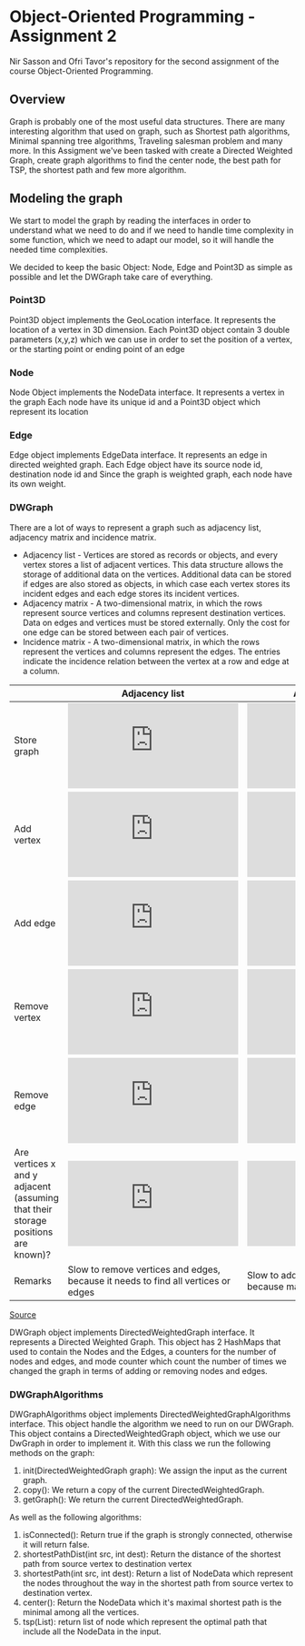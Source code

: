 # Object-Oriented Programming - Assignment 2

Nir Sasson and Ofri Tavor's repository for the second assignment of the course Object-Oriented Programming.

## Overview

Graph is probably one of the most useful data structures. There are many interesting algorithm that used on graph, such as Shortest path algorithms, Minimal spanning tree algorithms, Traveling salesman problem and many more.
In this Assigment we've been tasked with create a Directed Weighted Graph, create graph algorithms to find the center node, the best path for TSP, the shortest path and few more algorithm.

## Modeling the graph

We start to model the graph by reading the interfaces in order to understand what we need to do and if we need to handle time complexity in some function, which we need to adapt our model, so it will handle the needed time complexities.

We decided to keep the basic Object: Node, Edge and Point3D as simple as possible and let the DWGraph take care of everything.

### Point3D

Point3D object implements the GeoLocation interface.
It represents the location of a vertex in 3D dimension.
Each Point3D object contain 3 double parameters (x,y,z) which we can use in order to set the position of a vertex, or the starting point or ending point of an edge

### Node

Node Object implements the NodeData interface.
It represents a vertex in the graph
Each node have its unique id and a Point3D object which represent its location

### Edge

Edge object implements EdgeData interface.
It represents an edge in directed weighted graph.
Each Edge object have its source node id, destination node id and Since the graph is weighted graph, each node have its own weight.

### DWGraph

There are a lot of ways to represent a graph such as adjacency list, adjacency matrix and incidence matrix.

* Adjacency list - Vertices are stored as records or objects, and every vertex stores a list of adjacent vertices. This data structure allows the storage of additional data on the vertices. Additional data can be stored if edges are also stored as objects, in which case each vertex stores its incident edges and each edge stores its incident vertices.
* Adjacency matrix - A two-dimensional matrix, in which the rows represent source vertices and columns represent destination vertices. Data on edges and vertices must be stored externally. Only the cost for one edge can be stored between each pair of vertices.
* Incidence matrix -  A two-dimensional matrix, in which the rows represent the vertices and columns represent the edges. The entries indicate the incidence relation between the vertex at a row and edge at a column.

|                                                                                  | Adjacency list                                                                    | Adjacency matrix                                                      | Incidence matrix                                                                |
|----------------------------------------------------------------------------------|-----------------------------------------------------------------------------------|-----------------------------------------------------------------------|---------------------------------------------------------------------------------|
| Store graph                                                                      | ![O\(\|V\| + \|E\|\)][EQ1]                                                                          | ![O\(\|V\|^2\)][EQ5]                                                              | ![O\(\|V\|*\|E\|\)][EQ6]                                                                        |
| Add vertex                                                                       | ![O\(1\)][EQ2]                                                                          | ![O\(\|V\|^2\)][EQ5]                                                              | ![O\(\|V\|*\|E\|\)][EQ6]                                                                        |
| Add edge                                                                         | ![O\(1\)][EQ2]                                                                          | ![O\(1\)][EQ2]                                                              | ![O\(\|V\|*\|E\|\)][EQ6]                                                                        |
| Remove vertex                                                                    | ![O\(\|E\|\)][EQ3]                                                                          | ![O\(\|V\|^2\)][EQ5]                                                              | ![O\(\|V\|*\|E\|\)][EQ6]                                                                        |
| Remove edge                                                                      | ![O\(\|V\|\)][EQ4]                                                                          | ![O\(1\)][EQ2]                                                              | ![O(\|V\|*\|E\|\)][EQ6]                                                                        |
| Are vertices x and y adjacent (assuming that their storage positions are known)? | ![O\(\|V\|\)][EQ4]                                                                          | ![O\(1\)][EQ2]                                                              | ![O\(\|E\|\)][EQ3]                                                                        |
| Remarks                                                                          | Slow to remove vertices and edges, because it needs to find all vertices or edges | Slow to add or remove vertices, because matrix must be resized/copied | Slow to add or remove vertices and edges, because matrix must be resized/copied |

[Source](https://en.wikipedia.org/wiki/Graph_(abstract_data_type)#Common_Data_Structures_for_Graph_Representation)


DWGraph object implements DirectedWeightedGraph interface.
It represents a Directed Weighted Graph.
This object has 2 HashMaps that used to contain the Nodes and the Edges, a counters for the number of nodes and edges, and mode counter which count the number of times we changed the graph in terms of adding or removing nodes and edges.

### DWGraphAlgorithms
DWGraphAlgorithms object implements DirectedWeightedGraphAlgorithms interface.
This object handle the algorithm we need to run on our DWGraph.
This object contains a DirectedWeightedGraph object, which we use our DwGraph in order to implement it.
With this class we run the following methods on the graph:
1. init(DirectedWeightedGraph graph): We assign the input as the current graph.
2. copy(): We return a copy of the current DirectedWeightedGraph.
3. getGraph(): We return the current DirectedWeightedGraph.

As well as the following algorithms:
1. isConnected(): Return true if the graph is strongly connected, otherwise it will return false.
2. shortestPathDist(int src, int dest): Return the distance of the shortest path from source vertex to destination vertex
3. shortestPath(int src, int dest): Return a list of NodeData which represent the nodes throughout the way in the shortest path from source vertex to destination vertex.
4. center(): Return the NodeData which it's maximal shortest path is the minimal among all the vertices.
5. tsp(List<NodeData>): return list of node which represent the optimal path that include all the NodeData in the input.


[EQ1]: https://latex.codecogs.com/svg.latex?O%28%7CV%7C&plus;%7CE%7C%29
[EQ2]: https://latex.codecogs.com/svg.latex?O%281%29
[EQ3]: https://latex.codecogs.com/svg.latex?O%28%7CE%7C%29
[EQ4]: https://latex.codecogs.com/svg.latex?O%28%7CV%7C%29
[EQ5]: https://latex.codecogs.com/svg.latex?O%28%7CV%7C%5E2%29
[EQ6]: https://latex.codecogs.com/svg.latex?O%28%7CV%7C%5Ccdot%20%7CE%7C%29